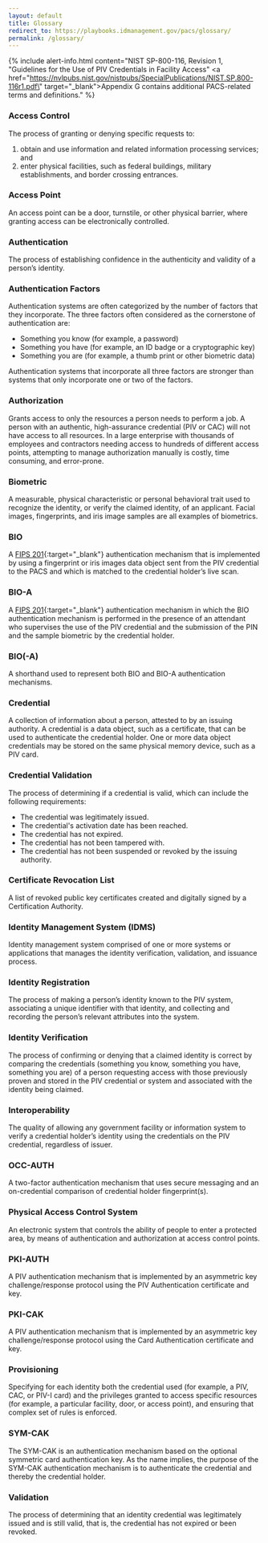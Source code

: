```yaml
---
layout: default
title: Glossary
redirect_to: https://playbooks.idmanagement.gov/pacs/glossary/
permalink: /glossary/
---
```


{% include alert-info.html content="NIST SP-800-116, Revision 1, \"Guidelines for the Use of PIV Credentials in Facility Access\" <a href=\"https://nvlpubs.nist.gov/nistpubs/SpecialPublications/NIST.SP.800-116r1.pdf\" target=\"_blank\">Appendix G </a> contains additional PACS-related terms and definitions." %}


### Access Control 

The process of granting or denying specific requests to: 

1. obtain and use information and related information processing services; and 
2. enter physical facilities, such as federal buildings, military establishments, and border crossing entrances.


### Access Point 

An access point can be a door, turnstile, or other physical barrier, where granting access can be electronically controlled.


### Authentication

The process of establishing confidence in the authenticity and validity of a person’s identity.


### Authentication Factors	

Authentication systems are often categorized by the number of factors that they incorporate. The three factors often considered as the cornerstone of authentication are:

- Something you know (for example, a password)
- Something you have (for example, an ID badge or a cryptographic key)
- Something you are (for example, a thumb print or other biometric data)

Authentication systems that incorporate all three factors are stronger than systems that only incorporate one or two of the factors.	


### Authorization

Grants access to only the resources a person needs to perform a job.  A person with an authentic, high-assurance credential (PIV or CAC) will not have access to all resources.  In a large enterprise with thousands of employees and contractors needing access to hundreds of different access points, attempting to manage authorization manually is costly, time consuming, and error-prone.


### Biometric 

A measurable, physical characteristic or personal behavioral trait used to recognize the identity, or verify the claimed identity, of an applicant. Facial images, fingerprints, and iris image samples are all examples of biometrics.


### BIO

A [FIPS 201](https://nvlpubs.nist.gov/nistpubs/FIPS/NIST.FIPS.201-2.pdf){:target="_blank"} authentication mechanism that is implemented by using a fingerprint or iris images data object sent from the PIV credential to the PACS and which is matched to the credential holder’s live scan.


### BIO-A

A [FIPS 201](https://nvlpubs.nist.gov/nistpubs/FIPS/NIST.FIPS.201-2.pdf){:target="_blank"} authentication mechanism in which the BIO authentication mechanism is performed in the presence of an attendant who supervises the use of the PIV credential and the submission of the PIN and the sample biometric by the credential holder.


### BIO(-A)

A shorthand used to represent both BIO and BIO-A authentication mechanisms.


### Credential

A collection of information about a person, attested to by an issuing authority. A credential is a data object, such as a certificate, that can be used to authenticate the credential holder. One or more data object credentials may be stored on the same physical memory device, such as a PIV card.


### Credential Validation

The process of determining if a credential is valid, which can include the following requirements:
* The credential was legitimately issued.
* The credential's activation date has been reached.
* The credential has not expired.
* The credential has not been tampered with.
* The credential has not been suspended or revoked by the issuing authority.


### Certificate Revocation List 

A list of revoked public key certificates created and digitally signed by a Certification Authority.	


### Identity Management System (IDMS) 

Identity management system comprised of one or more systems or applications that manages the identity verification, validation, and issuance process.


### Identity Registration

The process of making a person’s identity known to the PIV system, associating a unique identifier with that identity, and collecting and recording the person’s relevant attributes into the system.


### Identity Verification 

The process of confirming or denying that a claimed identity is correct by comparing the credentials (something you know, something you have, something you are) of a person requesting access with those previously proven and stored in the PIV credential or system and associated with the identity being claimed.


### Interoperability 

The quality of allowing any government facility or information system to verify a credential holder’s identity using the credentials on the PIV credential, regardless of issuer.


### OCC-AUTH

A two-factor authentication mechanism that uses secure messaging and an on-credential comparison of credential holder fingerprint(s).

### Physical Access Control System
An electronic system that controls the ability of people to enter a protected area, by means of authentication and authorization at access control points.


### PKI-AUTH

A PIV authentication mechanism that is implemented by an asymmetric key challenge/response protocol using the PIV
Authentication certificate and key.


### PKI-CAK

A PIV authentication mechanism that is implemented by an asymmetric key challenge/response protocol using the Card Authentication certificate and key.


### Provisioning

Specifying for each identity both the credential used (for example, a PIV, CAC, or PIV-I card) and the privileges granted to access specific resources (for example, a particular facility, door, or access point), and ensuring that complex set of rules is enforced.


### SYM-CAK

The SYM-CAK is an authentication mechanism based on the optional symmetric card authentication key. As the name implies, the purpose of the SYM-CAK authentication mechanism is to authenticate the credential and thereby the credential holder.


### Validation

The process of determining that an identity credential was legitimately issued and is still valid, that is, the credential has not expired or been revoked.
